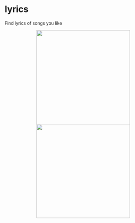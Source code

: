 # lyrics

Find lyrics of songs you like

<p align="center">
  <img src="https://github.com/AlinaStepanova/Lyrics/blob/screens/screenshots/screen%201.png" width="300">
  <img src="https://github.com/AlinaStepanova/Lyrics/blob/screens/screenshots/screen%202.png" width="300">
</p>

